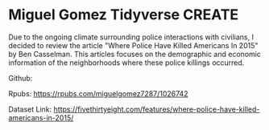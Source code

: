 # Miguel Gomez Tidyverse CREATE

Due to the ongoing climate surrounding police interactions with civilians, I decided to review the article  "Where Police Have Killed Americans In 2015" by Ben Casselman. This articles focuses on the demographic and economic information of the neighborhoods where these police killings occurred. 

Github:

Rpubs: https://rpubs.com/miguelgomez7287/1026742

Dataset Link: https://fivethirtyeight.com/features/where-police-have-killed-americans-in-2015/
